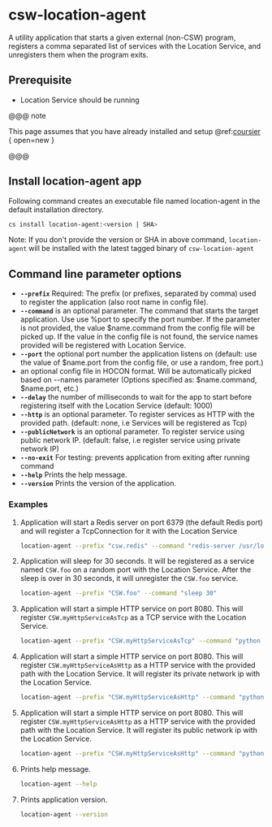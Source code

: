 # csw-location-agent

A utility application that starts a given external (non-CSW) program, registers a comma separated list of services with the Location Service, and unregisters them when the program exits.

## Prerequisite

- Location Service should be running

@@@ note

This page assumes that you have already installed and setup @ref:[coursier](csinstallation.md) { open=new }

@@@

## Install location-agent app

Following command creates an executable file named location-agent in the default installation directory.

```bash
cs install location-agent:<version | SHA>
```

Note: If you don't provide the version or SHA in above command, `location-agent` will be installed with the latest tagged binary of `csw-location-agent`

## Command line parameter options

* **`--prefix`** Required: The prefix (or prefixes, separated by comma) used to register the application (also root name in config file).
* **`--command`** is an optional parameter. The command that starts the target application. Use use %port to specify the port number. If the parameter is not provided, the value $name.command from the config file will be picked up. If the value in the config file is not found, the service names provided will be registered with Location Service.
* **`--port`** the optional port number the application listens on (default: use the value of $name.port from the config file, or use a random, free port.)
* **<app-config>** an optional config file in HOCON format. Will be automatically picked based on --names parameter (Options specified as: $name.command, $name.port, etc.)
* **`--delay`** the number of milliseconds to wait for the app to start before registering itself with the Location Service (default: 1000)
* **`--http`** is an optional parameter. To register services as HTTP with the provided path. (default: none, i.e Services will be registered as Tcp)
* **`--publicNetwork`** is an optional parameter. To register service using public network IP. (default: false, i.e register service using private network IP)
* **`--no-exit`** For testing: prevents application from exiting after running command
* **`--help`** Prints the help message.
* **`--version`** Prints the version of the application.


### Examples
 
1. Application will start a Redis server on port 6379 (the default Redis port) and will register a TcpConnection for it with the Location Service
    ```bash
    location-agent --prefix "csw.redis" --command "redis-server /usr/local/etc/redis.conf" --port 6379
    ```
 
2. Application will sleep for 30 seconds. It will be registered as a service named `CSW.foo` on a random port with the Location Service. After the sleep is over in 30 seconds, it will unregister the `CSW.foo` service.
    ```bash
    location-agent --prefix "CSW.foo" --command "sleep 30"
    ```

3. Application will start a simple HTTP service on port 8080. This will register `CSW.myHttpServiceAsTcp` as a TCP service with the Location Service.

    ```bash
    location-agent --prefix "CSW.myHttpServiceAsTcp" --command "python -m SimpleHTTPServer 8080" --port 8080
    ```  

4. Application will start a simple HTTP service on port 8080. This will register `CSW.myHttpServiceAsHttp` as a HTTP service with the provided path with the Location Service. It will register its private network ip with the Location Service. 
    ```bash
    location-agent --prefix "CSW.myHttpServiceAsHttp" --command "python -m SimpleHTTPServer 8080" --port 8080 --http "path"
    ```  


5. Application will start a simple HTTP service on port 8080. This will register `CSW.myHttpServiceAsHttp` as a HTTP service with the provided path with the Location Service. It will register its public network ip with the Location Service.
    ```bash
    location-agent --prefix "CSW.myHttpServiceAsHttp" --command "python -m SimpleHTTPServer 8080" --port 8080 --http "path" --publicNetwork
    ```  
 
6. Prints help message.
    ```bash
    location-agent --help
    ```  

7. Prints application version.
    ```bash
    location-agent --version
    ```  